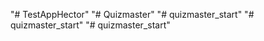 "# TestAppHector" 
"# Quizmaster" 
"# quizmaster_start" 
"# quizmaster_start" 
"# quizmaster_start" 
